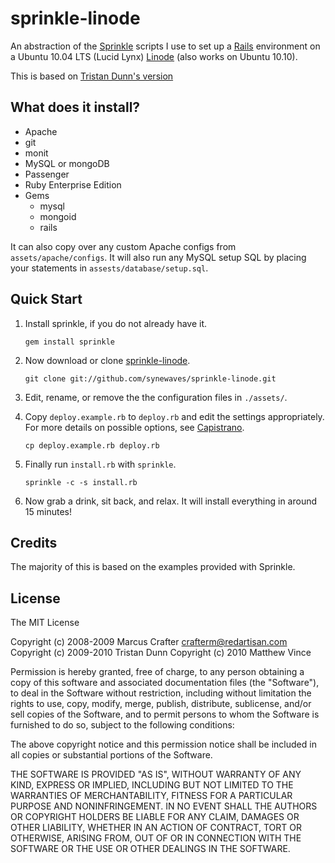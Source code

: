 # sprinkle-linode

An abstraction of the [Sprinkle](http://github.com/crafterm/sprinkle) scripts I use to set up a [Rails](http://rubyonrails.org) environment on a Ubuntu 10.04 LTS (Lucid Lynx) [Linode](http://www.linode.com/?r=272ff3b88d6cc2c100904e0ab73ba96305e2664a) (also works on Ubuntu 10.10).



This is based on [Tristan Dunn's version](http://github.com/tristandunn/sprinkle-linode)

## What does it install?

* Apache
* git
* monit
* MySQL or mongoDB
* Passenger
* Ruby Enterprise Edition
* Gems
  * mysql
  * mongoid
  * rails

It can also copy over any custom Apache configs from `assets/apache/configs`.
It will also run any MySQL setup SQL by placing your statements in `assests/database/setup.sql`.

## Quick Start

1. Install sprinkle, if you do not already have it.
   <pre><code>gem install sprinkle</code></pre>

3. Now download or clone [sprinkle-linode](http://github.com/synewaves/sprinkle-linode).
   <pre><code>git clone git://github.com/synewaves/sprinkle-linode.git</code></pre>

4. Edit, rename, or remove the the configuration files in <code>./assets/</code>.

5. Copy `deploy.example.rb` to `deploy.rb` and edit the settings appropriately. For more details on possible options, see [Capistrano](http://www.capify.org/).
   <pre><code>cp deploy.example.rb deploy.rb</code></pre>

6. Finally run `install.rb` with `sprinkle`.
   <pre><code>sprinkle -c -s install.rb</code></pre>

7. Now grab a drink, sit back, and relax. It will install everything in around 15 minutes!

## Credits

The majority of this is based on the examples provided with Sprinkle.

## License

The MIT License

Copyright (c) 2008-2009 Marcus Crafter crafterm@redartisan.com
Copyright (c) 2009-2010 Tristan Dunn
Copyright (c) 2010 Matthew Vince

Permission is hereby granted, free of charge, to any person obtaining a copy
of this software and associated documentation files (the "Software"), to deal
in the Software without restriction, including without limitation the rights
to use, copy, modify, merge, publish, distribute, sublicense, and/or sell
copies of the Software, and to permit persons to whom the Software is
furnished to do so, subject to the following conditions:

The above copyright notice and this permission notice shall be included in
all copies or substantial portions of the Software.

THE SOFTWARE IS PROVIDED "AS IS", WITHOUT WARRANTY OF ANY KIND, EXPRESS OR
IMPLIED, INCLUDING BUT NOT LIMITED TO THE WARRANTIES OF MERCHANTABILITY,
FITNESS FOR A PARTICULAR PURPOSE AND NONINFRINGEMENT. IN NO EVENT SHALL THE
AUTHORS OR COPYRIGHT HOLDERS BE LIABLE FOR ANY CLAIM, DAMAGES OR OTHER
LIABILITY, WHETHER IN AN ACTION OF CONTRACT, TORT OR OTHERWISE, ARISING FROM,
OUT OF OR IN CONNECTION WITH THE SOFTWARE OR THE USE OR OTHER DEALINGS IN
THE SOFTWARE.
